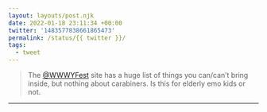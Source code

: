 ```yaml
---
layout: layouts/post.njk
date: 2022-01-18 23:11:34 +00:00
twitter: '1483577838661865473'
permalink: /status/{{ twitter }}/
tags: 
  - tweet
---
```


> The [@WWWYFest](https://twitter.com/WWWYFest) site has a huge list of things you can/can’t bring inside, but nothing about carabiners. Is this for elderly emo kids or not.

---
